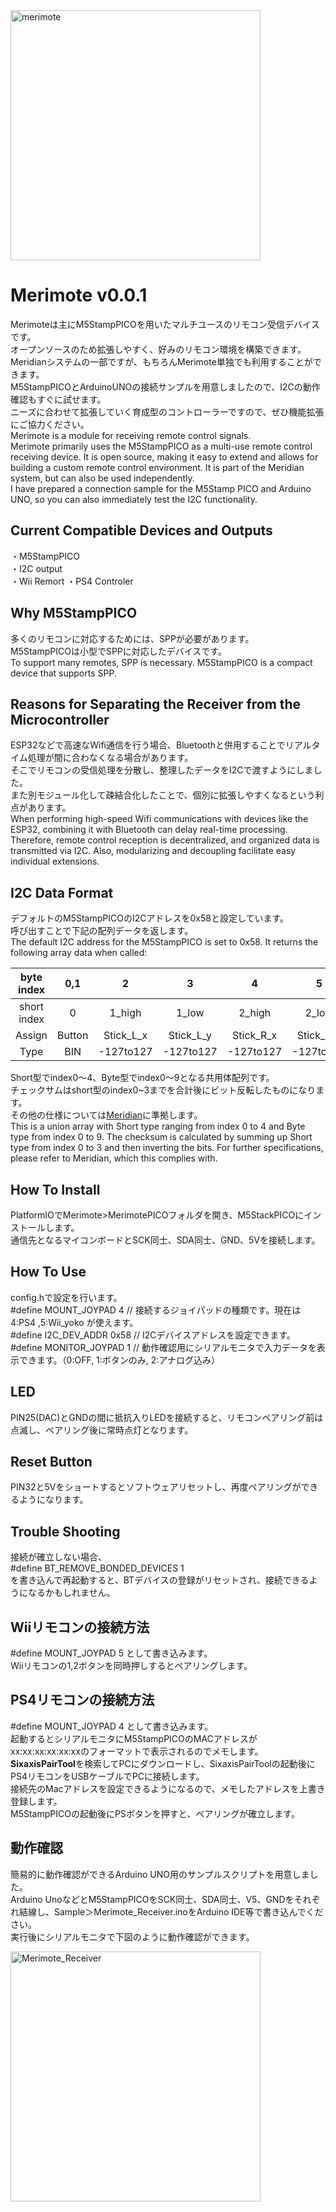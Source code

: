 <img width="400" alt="merimote" src="https://github.com/Ninagawa123/Merimote/assets/8329123/bf6307bb-e362-42b1-b21c-a4d0929c9ff5">

# Merimote v0.0.1  
Merimoteは主にM5StampPICOを用いたマルチユースのリモコン受信デバイスです。  
オープンソースのため拡張しやすく、好みのリモコン環境を構築できます。  
Meridianシステムの一部ですが、もちろんMerimote単独でも利用することができます。  
M5StampPICOとArduinoUNOの接続サンプルを用意しましたので、I2Cの動作確認もすぐに試せます。  
ニーズに合わせて拡張していく育成型のコントローラーですので、ぜひ機能拡張にご協力ください。  
Merimote is a module for receiving remote control signals.  
Merimote primarily uses the M5StampPICO as a multi-use remote control receiving device. It is open source, making it easy to extend and allows for building a custom remote control environment. It is part of the Meridian system, but can also be used independently.  
I have prepared a connection sample for the M5Stamp PICO and Arduino UNO, so you can also immediately test the I2C functionality.  
  
## Current Compatible Devices and Outputs  
・M5StampPICO  
・I2C output  
・Wii Remort
・PS4 Controler  
  
## Why M5StampPICO  
多くのリモコンに対応するためには、SPPが必要があります。  
M5StampPICOは小型でSPPに対応したデバイスです。  
To support many remotes, SPP is necessary. M5StampPICO is a compact device that supports SPP.  
  
## Reasons for Separating the Receiver from the Microcontroller  
ESP32などで高速なWifi通信を行う場合、Bluetoothと併用することでリアルタイム処理が間に合わなくなる場合があります。  
そこでリモコンの受信処理を分散し、整理したデータをI2Cで渡すようにしました。  
また別モジュール化して疎結合化したことで、個別に拡張しやすくなるという利点があります。  
When performing high-speed Wifi communications with devices like the ESP32, combining it with Bluetooth can delay real-time processing. Therefore, remote control reception is decentralized, and organized data is transmitted via I2C. Also, modularizing and decoupling facilitate easy individual extensions.  
  
## I2C Data Format  
デフォルトのM5StampPICOのI2Cアドレスを0x58と設定しています。  
呼び出すことで下記の配列データを返します。  
The default I2C address for the M5StampPICO is set to 0x58. It returns the following array data when called:

|byte index|0,1|2|3|4|5|6|7|8,9|  
|:--:|:--:|:--:|:--:|:--:|:--:|:--:|:--:|:--:|  
|short index|0|1_high|1_low|2_high|2_low|3_high|3_low|4|  
|Assign|Button|Stick_L_x|Stick_L_y|Stick_R_x|Stick_R_y|L2_analog|R2_analog|checksum|  
|Type|BIN|-127to127|-127to127|-127to127|-127to127|0to255|0to255|HEX|  

Short型でindex0〜4、Byte型でindex0〜9となる共用体配列です。  
チェックサムはshort型のindex0~3までを合計後にビット反転したものになります。  
その他の仕様については[Meridian](https://ninagawa123.github.io/Meridian_info/#aboutMeridim/remort_controller/)に準拠します。  
This is a union array with Short type ranging from index 0 to 4 and Byte type from index 0 to 9. The checksum is calculated by summing up Short type from index 0 to 3 and then inverting the bits. For further specifications, please refer to Meridian, which this complies with.  

## How To Install  
PlatformIOでMerimote>MerimotePICOフォルダを開き、M5StackPICOにインストールします。  
通信先となるマイコンボードとSCK同士、SDA同士、GND、5Vを接続します。  

## How To Use  
config.hで設定を行います。  
#define MOUNT_JOYPAD 4 // 接続するジョイパッドの種類です。現在は4:PS4 ,5:Wii_yoko が使えます。  
#define I2C_DEV_ADDR 0x58 // I2Cデバイスアドレスを設定できます。  
#define MONITOR_JOYPAD 1 // 動作確認用にシリアルモニタで入力データを表示できます。（0:OFF, 1:ボタンのみ, 2:アナログ込み） 
  
## LED  
PIN25(DAC)とGNDの間に抵抗入りLEDを接続すると、リモコンペアリング前は点滅し、ペアリング後に常時点灯となります。  
  
## Reset Button  
PIN32と5Vをショートするとソフトウェアリセットし、再度ペアリングができるようになります。  
  
## Trouble Shooting   
接続が確立しない場合、  
#define BT_REMOVE_BONDED_DEVICES 1  
を書き込んで再起動すると、BTデバイスの登録がリセットされ、接続できるようになるかもしれません。  
  
## Wiiリモコンの接続方法  
#define MOUNT_JOYPAD 5 として書き込みます。  
Wiiリモコンの1,2ボタンを同時押しするとペアリングします。  
  
## PS4リモコンの接続方法  
#define MOUNT_JOYPAD 4 として書き込みます。  
起動するとシリアルモニタにM5StampPICOのMACアドレスがxx:xx:xx:xx:xx:xxのフォーマットで表示されるのでメモします。  
**SixaxisPairTool**を検索してPCにダウンロードし、SixaxisPairToolの起動後にPS4リモコンをUSBケーブルでPCに接続します。  
接続先のMacアドレスを設定できるようになるので、メモしたアドレスを上書き登録します。  
M5StampPICOの起動後にPSボタンを押すと、ペアリングが確立します。  

## 動作確認  
簡易的に動作確認ができるArduino UNO用のサンプルスクリプトを用意しました。  
Arduino UnoなどとM5StampPICOをSCK同士、SDA同士、V5、GNDをそれぞれ結線し、Sample＞Merimote_Receiver.inoをArduino IDE等で書き込んでください。  
実行後にシリアルモニタで下図のように動作確認ができます。  

<img width="400" alt="Merimote_Receiver" src="https://github.com/Ninagawa123/Merimote/assets/8329123/2bd1d101-ddce-4497-9dcd-9cdfd1a659a0">


